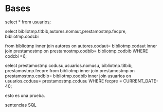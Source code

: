 # Bases
select * from usuarios;

select bibliotmp.titbib,autores.nomaut,prestamostmp.fecpre, bibliotmp.codcbi 

from bibliotmp inner join autores on 
autores.codaut= bibliotmp.codaut
inner join prestamostmp on prestamostmp.codbib= 
bibliotmp.codbib WHERE codcbi =6;



select prestamostmp.codusu,usuarios.nomusu,   bibliotmp.titbib, prestamostmp.fecpre
from bibliotmp
 inner join prestamostmp on prestamostmp.codbib= bibliotmp.codbib
inner 
join usuarios on usuarios.codusu= prestamostmp.codusu WHERE fecpre = CURRENT_DATE-40;

esto es una prueba.

sentencias SQL
